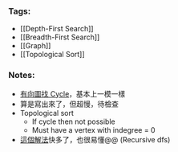 ### Tags:
- [[Depth-First Search]]
- [[Breadth-First Search]]
- [[Graph]]
- [[Topological Sort]]
### Notes:
- [有向圖找 Cycle](https://segmentfault.com/a/1190000005687907)，基本上一模一樣
- 算是寫出來了，但超慢，待檢查
- Topological sort
    - If cycle then not possible
    - Must have a vertex with indegree = 0
- [這個解法](https://leetcode.com/problems/course-schedule/solutions/58586/python-20-lines-dfs-solution-sharing-with-explanation/)快多了，也很易懂@@ (Recursive dfs)

